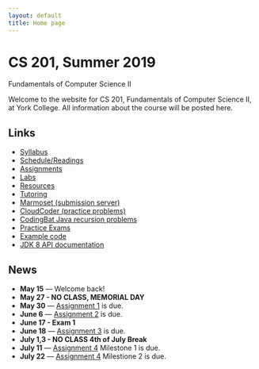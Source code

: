 ```yaml
---
layout: default
title: Home page
---
```


# CS 201, Summer 2019

<div id="subtitle">Fundamentals of Computer Science II</div>

Welcome to the website for CS 201, Fundamentals of Computer Science II, at York College.  All information about the course will be posted here.

## Links

* [Syllabus](syllabus.html)
* [Schedule/Readings](schedule.html)
* [Assignments](assign/index.html)
* [Labs](labs/index.html)
* [Resources](resources/index.html)
* [Tutoring](tutoring.html)
* [Marmoset (submission server)](https://cs.ycp.edu/marmoset)
* [CloudCoder (practice problems)](https://cs.ycp.edu/cloudcoder)
* [CodingBat Java recursion problems](http://codingbat.com/java/Recursion-1)
* [Practice Exams](practice/index.html)
* [Example code](examples/index.html)
* [JDK 8 API documentation](https://docs.oracle.com/javase/8/docs/api/)

## News
* **May 15** &mdash; Welcome back!
* **May 27 - NO CLASS, MEMORIAL DAY**
* **May 30** &mdash; [Assignment 1](assign/assign01.html) is due.
* **June 6** &mdash; [Assignment 2](assign/assign02.html) is due.
* **June 17 - Exam 1**
* **June 18** &mdash; [Assignment 3](assign/assign03.html) is due.
* **July 1,3 - NO CLASS 4th of July Break**
* **July 11** &mdash; [Assignment 4](assign/assign04.html) Milestone 1 is due.
* **July 22** &mdash; [Assignment 4](assign/assign04.html) Milestione 2 is due.



<!--
* **May 9** &mdash; Any missing or incomplete assignments must be submitted to [Marmoset](https://cs.ycp.edu/marmoset) by **Wednesday, May 15th** at the very latest. The [Syllabus](syllabus.html) requires a good faith effort to complete all assignments as a prerequisite for receiving a passing (2.0 or higher) grade in the course.
* **Mar 21** &mdash; Two practice problems for Exam 2 have been posted to [CloudCoder](https://cs.ycp.edu/cloudcoder). I will be posting additional practice problems as time allows.
* **Feb 11** &mdash; The due dates for Assignments 3&ndash;6 have been posted. [Assignment 3](assign/assign03.html) is due Friday, Feb 22nd.
* **Jan 31** &mdash; [Assignment 2](assign/assign02.html) is due Friday, Feb 8th.
* **Jan 30** &mdash; The [Tutoring](tutoring.html) page has been updated with information about in-class and evening tutoring.
* **Jan 24** &mdash; [Assignment 1](assign/assign01.html) is due Friday, Feb 1st.
* **Jan 23** &mdash; Welcome back!
-->